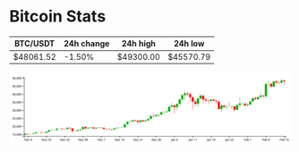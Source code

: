 # Bitcoin Stats

BTC/USDT|24h change|24h high|24h low|
|---|---|---|---|
|$48061.52|-1.50%|$49300.00|$45570.79|

<img src="./chart.svg">

